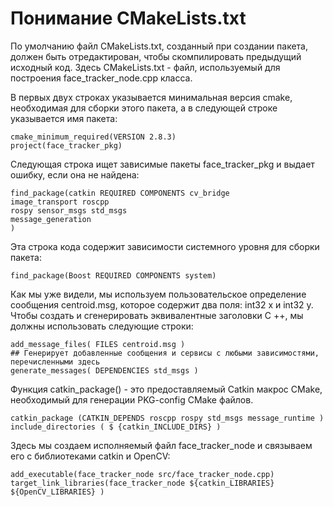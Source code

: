 # Понимание CMakeLists.txt

По умолчанию файл CMakeLists.txt, созданный при создании пакета, должен быть отредактирован, чтобы скомпилировать предыдущий исходный код. Здесь CMakeLists.txt - файл, используемый для построения face\_tracker\_node.cpp класса.

В первых двух строках указывается минимальная версия cmake, необходимая для сборки этого пакета, а в следующей строке указывается имя пакета:

```text
cmake_minimum_required(VERSION 2.8.3)
project(face_tracker_pkg)
```

Следующая строка ищет зависимые пакеты face\_tracker\_pkg и выдает ошибку, если она не найдена:

```text
find_package(catkin REQUIRED COMPONENTS cv_bridge
image_transport roscpp
rospy sensor_msgs std_msgs
message_generation
)
```

Эта строка кода содержит зависимости системного уровня для сборки пакета:

```text
find_package(Boost REQUIRED COMPONENTS system)
```

Как мы уже видели, мы используем пользовательское определение сообщения centroid.msg, которое содержит два поля: int32 x и int32 y. Чтобы создать и сгенерировать эквивалентные заголовки C ++, мы должны использовать следующие строки:

```text
add_message_files( FILES centroid.msg )
## Генерирует добавленные сообщения и сервисы с любыми зависимостями, перечисленными здесь
generate_messages( DEPENDENCIES std_msgs )
```

Функция catkin\_package\(\) - это предоставляемый Catkin макрос CMake, необходимый для генерации PKG-config CMake файлов.

```text
catkin_package (CATKIN_DEPENDS roscpp rospy std_msgs message_runtime )
include_directories ( $ {catkin_INCLUDE_DIRS} )
```

Здесь мы создаем исполняемый файл face\_tracker\_node и связываем его с библиотеками catkin и OpenCV:

```text
add_executable(face_tracker_node src/face_tracker_node.cpp) target_link_libraries(face_tracker_node ${catkin_LIBRARIES} ${OpenCV_LIBRARIES} )
```

